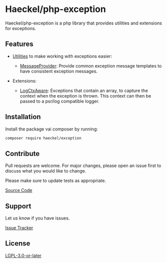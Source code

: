 # Haeckel/php-exception

Haeckel/php-exception is a php library that provides utilities and extensions for exceptions.

## Features

- [Utilities](src/Util) to make working with exceptions easier:
    - [MessageProvider](src/Util/MsgProvider.php): Provide common exception message templates to
    have consistent exception messages.

- Extensions:
    - [LogCtxAware](src/LogCtxAware): Exceptions that contain an array, to capture the context when
    the exception is thrown. This context can then be passed to a psr/log compatible logger.

## Installation

Install the package vai composer by running:

```sh
composer require haeckel/exception
```

## Contribute

Pull requests are welcome. For major changes, please open an issue first
to discuss what you would like to change.

Please make sure to update tests as appropriate.

[Source Code](https://github.com/dhaeckel/php-exception)

## Support

Let us know if you have issues.

[Issue Tracker](https://github.com/dhaeckel/php-exception/issues)

## License

[LGPL-3.0-or-later](COPYING.LESSER)

